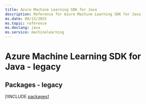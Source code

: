```yaml
---
title: Azure Machine Learning SDK for Java
description: Reference for Azure Machine Learning SDK for Java
ms.date: 08/13/2025
ms.topic: reference
ms.devlang: java
ms.service: machinelearning
---
```

# Azure Machine Learning SDK for Java - legacy
## Packages - legacy
[!INCLUDE [packages](machine-learning-index.md)]
